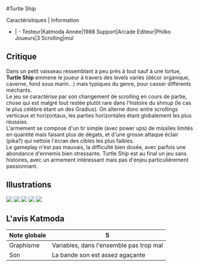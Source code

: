 #Turtle Ship

Caractéristiques | Information
- | -
Testeur|Katmoda
Année|1988
Support|Arcade
Editeur|Philko
Joueurs|3
Scrolling|mul

## Critique
Dans un petit vaisseau ressemblant à peu près à tout sauf à une tortue, <b>Turtle Ship</b> emmene le joueur à travers des levels variés (décor organique, caverne, fond sous marin...) mais typiques du genre, pour casser différents méchants.<br/>Le jeu se caractérise par son changement de scrolling en cours de partie, chose qui est malgré tout restée plutôt rare dans l'histoire du shmup (le cas le plus célèbre étant un des Gradius). On alterne donc entre scrollings verticaux et horizontaux, les parties horizontales étant globalement les plus réussies.<br/>L'armement se compose d'un tir simple (avec power ups) de missiles limités en quantité mais faisant plus de dégats, et d'une grosse attaque éclair (pika?) qui nettoie l'écran des cibles les plus faibles.<br/>Le gameplay n'est pas mauvais, la difficulté bien dosée, avec parfois une abondance d'ennemis bien stressante. Turtle Ship est au final un jeu sans histoires, avec un armement intéressant mais pas d'enjeu particulièrement passionnant.

## Illustrations
![](http://www.shmup.com/images/thumbs/turtship.jpg)
![](http://www.shmup.com/images/thumbs/turtship-2.jpg)
![](http://www.shmup.com/images/thumbs/)
![](http://www.shmup.com/images/thumbs/)
![](http://www.shmup.com/images/thumbs/)

## L'avis Katmoda
Note globale|5
-|-
Graphisme|Variables, dans l'ensemble pas trop mal
Son|La bande son est assez agaçante
